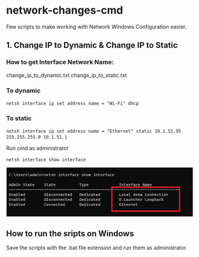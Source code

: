# network-changes-cmd
Few scripts to make working with Network Windows Configuration easier.

## 1. Change IP to Dynamic & Change IP to Static


### How to get Interface Network Name: 

change_ip_to_dynamic.txt
change_ip_to_static.txt

### To dynamic
```
netsh interface ip set address name = "Wi-Fi" dhcp
```

### To static
```
netsh interface ip set address name = "Ethernet" static 10.1.51.95 255.255.255.0 10.1.51.1
```

Run cmd as administrator
```
netsh interface show interface
```

![Copy the prefered interface](https://github.com/CesurMurka/network-changes-cmd/blob/main/how_to_get_interface_network_name.png)


## How to run the sripts on Windows
Save the scripts with the .bat file extension and run them as administrator.
